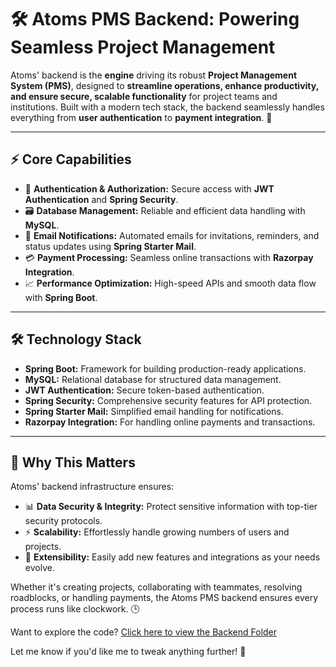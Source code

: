 # 🛠️ **Atoms PMS Backend: Powering Seamless Project Management**

Atoms' backend is the **engine** driving its robust **Project Management System (PMS)**, designed to **streamline operations, enhance productivity, and ensure secure, scalable functionality** for project teams and institutions. Built with a modern tech stack, the backend seamlessly handles everything from **user authentication** to **payment integration**. 🚀

---

## ⚡ **Core Capabilities**

- 🔑 **Authentication & Authorization:** Secure access with **JWT Authentication** and **Spring Security**.
- 🗃️ **Database Management:** Reliable and efficient data handling with **MySQL**.
- 📩 **Email Notifications:** Automated emails for invitations, reminders, and status updates using **Spring Starter Mail**.
- 💳 **Payment Processing:** Seamless online transactions with **Razorpay Integration**.
- 📈 **Performance Optimization:** High-speed APIs and smooth data flow with **Spring Boot**.

---

## 🛠️ **Technology Stack**

- **Spring Boot:** Framework for building production-ready applications.
- **MySQL:** Relational database for structured data management.
- **JWT Authentication:** Secure token-based authentication.
- **Spring Security:** Comprehensive security features for API protection.
- **Spring Starter Mail:** Simplified email handling for notifications.
- **Razorpay Integration:** For handling online payments and transactions.

---

## 🎯 **Why This Matters**

Atoms' backend infrastructure ensures:

- 📊 **Data Security & Integrity:** Protect sensitive information with top-tier security protocols.
- ⚡ **Scalability:** Effortlessly handle growing numbers of users and projects.
- 🧩 **Extensibility:** Easily add new features and integrations as your needs evolve.

Whether it's creating projects, collaborating with teammates, resolving roadblocks, or handling payments, the Atoms PMS backend ensures every process runs like clockwork. 🕒

Want to explore the code? [Click here to view the Backend Folder](https://github.com/Prarabdha17/Atoms-Unified_Management_Platform/tree/main/Institute_Management_System/Backend)

Let me know if you'd like me to tweak anything further! 🚀
